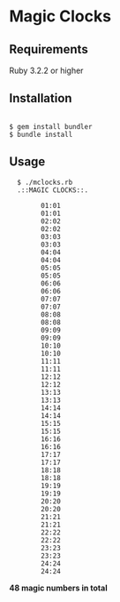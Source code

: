 # Magic Clocks

## Requirements

Ruby 3.2.2 or higher

## Installation

````

$ gem install bundler
$ bundle install

````

## Usage 

````
  $ ./mclocks.rb
  .::MAGIC CLOCKS::.

        01:01
        01:01
        02:02
        02:02
        03:03
        03:03
        04:04
        04:04
        05:05
        05:05
        06:06
        06:06
        07:07
        07:07
        08:08
        08:08
        09:09
        09:09
        10:10
        10:10
        11:11
        11:11
        12:12
        12:12
        13:13
        13:13
        14:14
        14:14
        15:15
        15:15
        16:16
        16:16
        17:17
        17:17
        18:18
        18:18
        19:19
        19:19
        20:20
        20:20
        21:21
        21:21
        22:22
        22:22
        23:23
        23:23
        24:24
        24:24
````

**48 magic numbers in total**

